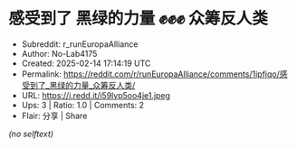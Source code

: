 # 感受到了 黑绿的力量 ✊✊✊ 众筹反人类

- Subreddit: r_runEuropaAlliance
- Author: No-Lab4175
- Created: 2025-02-14 17:14:19 UTC
- Permalink: https://reddit.com/r/runEuropaAlliance/comments/1ipfjqo/感受到了_黑绿的力量_众筹反人类/
- URL: https://i.redd.it/i59lvp5oo4je1.jpeg
- Ups: 3 | Ratio: 1.0 | Comments: 2
- Flair: 分享 | Share

_(no selftext)_
